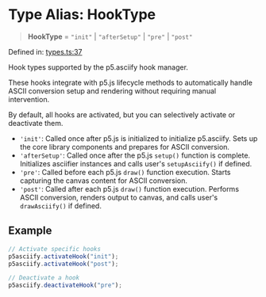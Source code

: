 # Type Alias: HookType

> **HookType** = `"init"` \| `"afterSetup"` \| `"pre"` \| `"post"`

Defined in: [types.ts:37](https://github.com/humanbydefinition/p5.asciify/blob/72903d96d3952ed620f9a2161a4579d7cc8f2a03/src/lib/types.ts#L37)

Hook types supported by the p5.asciify hook manager.

These hooks integrate with p5.js lifecycle methods to automatically handle
ASCII conversion setup and rendering without requiring manual intervention.

By default, all hooks are activated, but you can selectively activate or deactivate them.

- `'init'`: Called once after p5.js is initialized to initialize p5.asciify.
  Sets up the core library components and prepares for ASCII conversion.
- `'afterSetup'`: Called once after the p5.js `setup()` function is complete.
  Initializes asciifier instances and calls user's `setupAsciify()` if defined.
- `'pre'`: Called before each p5.js `draw()` function execution.
  Starts capturing the canvas content for ASCII conversion.
- `'post'`: Called after each p5.js `draw()` function execution.
  Performs ASCII conversion, renders output to canvas, and calls user's `drawAsciify()` if defined.

## Example

```typescript
// Activate specific hooks
p5asciify.activateHook("init");
p5asciify.activateHook("post");

// Deactivate a hook
p5asciify.deactivateHook("pre");
```
